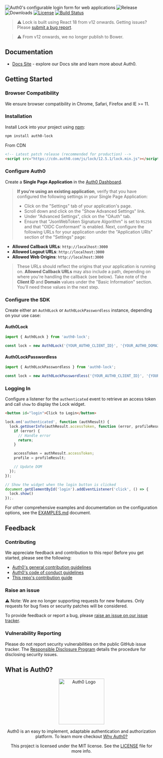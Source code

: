 ![Auth0's configurable login form for web applications](https://cdn.auth0.com/website/sdks/banners/lock-banner.png)
![Release](https://img.shields.io/npm/v/auth0-lock)
![Downloads](https://img.shields.io/npm/dw/auth0-lock)
[![License](https://img.shields.io/:license-mit-blue.svg?style=flat)](https://opensource.org/licenses/MIT)
[![Build Status](https://github.com/auth0/lock/actions/workflows/test.yml/badge.svg)](https://github.com/auth0/lock/actions/workflows/test.yml)

> :warning: Lock is built using React 18 from v12 onwards. Getting issues? Please [submit a bug report](https://github.com/auth0/lock/issues/new?assignees=&labels=bug+report,v12&template=report_a_bug.md&title=).

> :warning: From v12 onwards, we no longer publish to Bower.

## Documentation

- [Docs Site](https://auth0.com/docs) - explore our Docs site and learn more about Auth0.

## Getting Started

### Browser Compatibility

We ensure browser compatibility in Chrome, Safari, Firefox and IE >= 11.

### Installation

Install Lock into your project using [npm](https://npmjs.org):

```sh
npm install auth0-lock
```

From CDN

```html
<!-- Latest patch release (recommended for production) -->
<script src="https://cdn.auth0.com/js/lock/12.5.1/lock.min.js"></script>
```

### Configure Auth0

Create a **Single Page Application** in the [Auth0 Dashboard](https://manage.auth0.com/#/applications).

> **If you're using an existing application**, verify that you have configured the following settings in your Single Page Application:
>
> - Click on the "Settings" tab of your application's page.
> - Scroll down and click on the "Show Advanced Settings" link.
> - Under "Advanced Settings", click on the "OAuth" tab.
> - Ensure that "JsonWebToken Signature Algorithm" is set to `RS256` and that "OIDC Conformant" is enabled.
>   Next, configure the following URLs for your application under the "Application URIs" section of the "Settings" page:

- **Allowed Callback URLs**: `http://localhost:3000`
- **Allowed Logout URLs**: `http://localhost:3000`
- **Allowed Web Origins**: `http://localhost:3000`

> These URLs should reflect the origins that your application is running on. **Allowed Callback URLs** may also include a path, depending on where you're handling the callback (see below).
> Take note of the **Client ID** and **Domain** values under the "Basic Information" section. You'll need these values in the next step.

### Configure the SDK

Create either an `Auth0Lock` or `Auth0LockPasswordless` instance, depending on your use case:

#### Auth0Lock

```js
import { Auth0Lock } from 'auth0-lock';

const lock = new Auth0Lock('{YOUR_AUTH0_CLIENT_ID}', '{YOUR_AUTH0_DOMAIN}');
```

#### Auth0LockPasswordless

```js
import { Auth0LockPasswordless } from 'auth0-lock';

const lock = new Auth0LockPasswordless('{YOUR_AUTH0_CLIENT_ID}', '{YOUR_AUTH0_DOMAIN}');
```

### Logging In

Configure a listener for the `authenticated` event to retrieve an access token and call `show` to display the Lock widget.

```html
<button id="login">Click to Login</button>
```

```js
lock.on('authenticated', function (authResult) {
  lock.getUserInfo(authResult.accessToken, function (error, profileResult) {
    if (error) {
      // Handle error
      return;
    }

    accessToken = authResult.accessToken;
    profile = profileResult;

    // Update DOM
  });
});

// Show the widget when the login button is clicked
document.getElementById('login').addEventListener('click', () => {
  lock.show()
});.
```

For other comprehensive examples and documentation on the configuration options, see the [EXAMPLES.md](https://github.com/auth0/lock/blob/master/EXAMPLES.md) document.

## Feedback

### Contributing

We appreciate feedback and contribution to this repo! Before you get started, please see the following:

- [Auth0's general contribution guidelines](https://github.com/auth0/open-source-template/blob/master/GENERAL-CONTRIBUTING.md)
- [Auth0's code of conduct guidelines](https://github.com/auth0/open-source-template/blob/master/CODE-OF-CONDUCT.md)
- [This repo's contribution guide](https://github.com/auth0/lock/blob/master/DEVELOPMENT.md)

### Raise an issue

:warning: Note: We are no longer supporting requests for new features. Only requests for bug fixes or security patches will be considered.

To provide feedback or report a bug, please [raise an issue on our issue tracker](https://github.com/auth0/lock/issues).

### Vulnerability Reporting

Please do not report security vulnerabilities on the public GitHub issue tracker. The [Responsible Disclosure Program](https://auth0.com/whitehat) details the procedure for disclosing security issues.

## What is Auth0?

<p align="center">
  <picture>
    <source media="(prefers-color-scheme: dark)" srcset="https://cdn.auth0.com/website/sdks/logos/auth0_dark_mode.png" width="150">
    <source media="(prefers-color-scheme: light)" srcset="https://cdn.auth0.com/website/sdks/logos/auth0_light_mode.png" width="150">
    <img alt="Auth0 Logo" src="https://cdn.auth0.com/website/sdks/logos/auth0_light_mode.png" width="150">
  </picture>
</p>
<p align="center">
  Auth0 is an easy to implement, adaptable authentication and authorization platform. To learn more checkout <a href="https://auth0.com/why-auth0">Why Auth0?</a>
</p>
<p align="center">
  This project is licensed under the MIT license. See the <a href="https://github.com/auth0/lock/blob/master/LICENSE"> LICENSE</a> file for more info.
</p>

